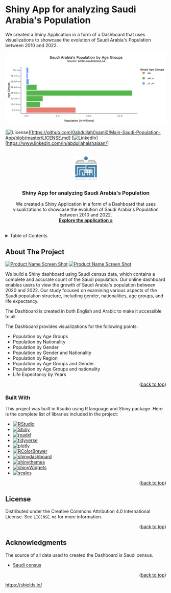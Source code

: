 # Shiny App for analyzing Saudi Arabia's Population

We created a Shiny Application in a form of a Dashboard that uses visualizations to showcase the evolution of Saudi Arabia's Population between 2010 and 2022.

![Plot](Plot.png)

<a name="readme-top"></a>

[![License][license-shield]][https://github.com/0abdullah0sami0/Main-Saudi-Population-App/blob/master/LICENSE.md]
[![LinkedIn][linkedin-shield]][https://www.linkedin.com/in/abdullahalshalaan/]

<!-- PROJECT LOGO -->
<br />
<div align="center">
  <a href="https://abdullah-hr.shinyapps.io/Main_Saudi_Population_App/">
    <img src="www/Good logo.png" alt="Logo" width="80" height="80">
  </a>

  <h3 align="center">Shiny App for analyzing Saudi Arabia's Population</h3>

  <p align="center">
We created a Shiny Application in a form of a Dashboard that uses visualizations to showcase the evolution of Saudi Arabia's Population between 2010 and 2022.
    <br />
    <a href="https://abdullah-hr.shinyapps.io/Main_Saudi_Population_App/"><strong>Explore the application »</strong></a>
    <br />
    <br />
  </p>
</div>

<!-- TABLE OF CONTENTS -->
<details>
  <summary>Table of Contents</summary>
  <ol>
    <li>
      <a href="#about-the-project">About The Project</a>
      <ul>
        <li><a href="#built-with">Built With</a></li>
      </ul>
    </li>
    <li><a href="#license">License</a></li>
    <li><a href="#acknowledgments">Acknowledgments</a></li>
  </ol>
</details>



<!-- ABOUT THE PROJECT -->
## About The Project

[![Product Name Screen Shot][product-screenshot]](English.png)
[![Product Name Screen Shot][product-screenshot]](Arabic.png)

We build a Shiny dashboard using Saudi census data, which contains a complete and accurate count of the Saudi population. Our online dashboard enables users to view the growth of Saudi Arabia's population between 2020 and 2022. Our study focused on examining various aspects of the Saudi population structure, including gender, nationalities, age groups, and life expectancy.

The Dashboard is created in both English and Arabic to make it accessible to all.

The Dashboard provides visualizations for the following points:
* Population by Age Groups
* Population by Nationality
* Population by Gender
* Population by Gender and Nationality
* Population by Region
* Population by Age Groups and Gender
* Population by Age Groups and nationality
* Life Expectancy by Years

<p align="right">(<a href="#readme-top">back to top</a>)</p>



### Built With

This project was built in Rsudio using R language and Shiny package. Here is the complete list of libraries included in the project:

* [![RStudio][RStudio.com]][RStudio-url]
* [![Shiny][Shiny.com]][Shiny-url]
* [![readxl][readxl.com]][readxl-url]
* [![tidyverse][tidyverse.com]][tidyverse-url]
* [![plotly][plotly.com]][plotly-url]
* [![RColorBrewer][RColorBrewer.com]][RColorBrewer-url]
* [![shinydashboard][shinydashboard.com]][shinydashboard-url]
* [![shinythemes][shinythemes.com]][shinythemes-url]
* [![shinyWidgets][shinyWidgets.com]][shinyWidgets-url]
* [![scales][scales.com]][scales-url]

<p align="right">(<a href="#readme-top">back to top</a>)</p>



<!-- LICENSE -->
## License

Distributed under the Creative Commons Attribution 4.0 International License. See `LICENSE.md` for more information.

<p align="right">(<a href="#readme-top">back to top</a>)</p>



<!-- ACKNOWLEDGMENTS -->
## Acknowledgments

The source of all data used to created the Dashboard is Saudi census.

* [Saudi census](https://portal.saudicensus.sa/portal)

<p align="right">(<a href="#readme-top">back to top</a>)</p>

https://shields.io/

<!-- MARKDOWN LINKS & IMAGES -->
<!-- https://www.markdownguide.org/basic-syntax/#reference-style-links -->
[contributors-shield]: https://img.shields.io/github/contributors/othneildrew/Best-README-Template.svg?style=for-the-badge
[contributors-url]: https://github.com/othneildrew/Best-README-Template/graphs/contributors
[forks-shield]: https://img.shields.io/github/forks/othneildrew/Best-README-Template.svg?style=for-the-badge
[forks-url]: https://github.com/othneildrew/Best-README-Template/network/members
[stars-shield]: https://img.shields.io/github/stars/othneildrew/Best-README-Template.svg?style=for-the-badge
[stars-url]: https://github.com/othneildrew/Best-README-Template/stargazers
[issues-shield]: https://img.shields.io/github/issues/othneildrew/Best-README-Template.svg?style=for-the-badge
[issues-url]: https://github.com/othneildrew/Best-README-Template/issues
[license-shield]: https://img.shields.io/github/license/othneildrew/Best-README-Template.svg?style=for-the-badge
[license-url]: https://github.com/othneildrew/Best-README-Template/blob/master/LICENSE.txt
[linkedin-shield]: https://img.shields.io/badge/-LinkedIn-black.svg?style=for-the-badge&logo=linkedin&colorB=555
[linkedin-url]: https://linkedin.com/in/othneildrew
[product-screenshot]: images/screenshot.png
[RStudio.com]: https://img.shields.io/badge/RStudio-blue?style=for-the-badge&logo=rstudio
[RStudio-url]: https://posit.co/download/rstudio-desktop/
[Shiny.com]: https://img.shields.io/badge/Shiny-Package-blue?style=for-the-badge
[Shiny-url]: https://www.rstudio.com/products/shiny/
[readxl.com]: https://img.shields.io/badge/readxl-Package-blue?style=for-the-badge
[readxl-url]: https://readxl.tidyverse.org/
[tidyverse.com]: https://img.shields.io/badge/tidyverse-Package-blue?style=for-the-badge&logo=tidyverse
[tidyverse-url]: https://www.tidyverse.org/
[plotly.com]: https://img.shields.io/badge/plotly-Package-blue?style=for-the-badge&logo=plotly
[plotly-url]: https://plotly.com/r/
[RColorBrewer.com]: https://img.shields.io/badge/RColorBrewer-Package-blue?style=for-the-badge
[RColorBrewer-url]: https://rdrr.io/cran/RColorBrewer/
[shinydashboard.com]: https://img.shields.io/badge/shinydashboard-Package-blue?style=for-the-badge
[shinydashboard-url]: https://www.rdocumentation.org/packages/shinydashboard/versions/0.7.2
[shinythemes.com]: https://img.shields.io/badge/shinythemes-Package-blue?style=for-the-badge
[shinythemes-url]: https://www.rdocumentation.org/packages/shinythemes/versions/1.2.0
[shinyWidgets.com]: https://img.shields.io/badge/shinyWidgets-Package-blue?style=for-the-badge
[shinyWidgets-url]: https://rdrr.io/cran/shinyWidgets/
[scales.com]: https://img.shields.io/badge/scales-Package-blue?style=for-the-badge
[scales-url]: https://scales.r-lib.org/